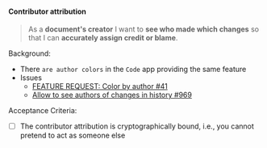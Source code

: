 #### Contributor attribution

> As a **document's creator** I want to **see who made which changes** so that I
> can **accurately assign credit or blame**.

Background:

* There `are author colors` in the `Code` app providing the same feature
* Issues
  * [FEATURE REQUEST: Color by author #41](https://github.com/xwiki-labs/cryptpad/issues/41#issuecomment-464351139)
  * [Allow to see authors of changes in history #969](https://github.com/xwiki-labs/cryptpad/issues/969)

Acceptance Criteria:

* [ ] The contributor attribution is cryptographically bound, i.e., you cannot
  pretend to act as someone else

